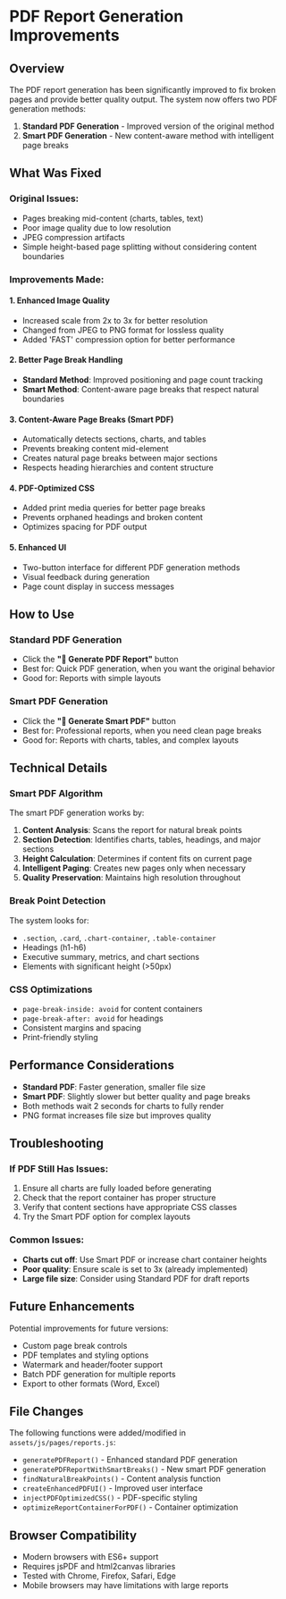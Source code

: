 # PDF Report Generation Improvements

## Overview
The PDF report generation has been significantly improved to fix broken pages and provide better quality output. The system now offers two PDF generation methods:

1. **Standard PDF Generation** - Improved version of the original method
2. **Smart PDF Generation** - New content-aware method with intelligent page breaks

## What Was Fixed

### Original Issues:
- Pages breaking mid-content (charts, tables, text)
- Poor image quality due to low resolution
- JPEG compression artifacts
- Simple height-based page splitting without considering content boundaries

### Improvements Made:

#### 1. Enhanced Image Quality
- Increased scale from 2x to 3x for better resolution
- Changed from JPEG to PNG format for lossless quality
- Added 'FAST' compression option for better performance

#### 2. Better Page Break Handling
- **Standard Method**: Improved positioning and page count tracking
- **Smart Method**: Content-aware page breaks that respect natural boundaries

#### 3. Content-Aware Page Breaks (Smart PDF)
- Automatically detects sections, charts, and tables
- Prevents breaking content mid-element
- Creates natural page breaks between major sections
- Respects heading hierarchies and content structure

#### 4. PDF-Optimized CSS
- Added print media queries for better page breaks
- Prevents orphaned headings and broken content
- Optimizes spacing for PDF output

#### 5. Enhanced UI
- Two-button interface for different PDF generation methods
- Visual feedback during generation
- Page count display in success messages

## How to Use

### Standard PDF Generation
- Click the **"📄 Generate PDF Report"** button
- Best for: Quick PDF generation, when you want the original behavior
- Good for: Reports with simple layouts

### Smart PDF Generation
- Click the **"🧠 Generate Smart PDF"** button
- Best for: Professional reports, when you need clean page breaks
- Good for: Reports with charts, tables, and complex layouts

## Technical Details

### Smart PDF Algorithm
The smart PDF generation works by:

1. **Content Analysis**: Scans the report for natural break points
2. **Section Detection**: Identifies charts, tables, headings, and major sections
3. **Height Calculation**: Determines if content fits on current page
4. **Intelligent Paging**: Creates new pages only when necessary
5. **Quality Preservation**: Maintains high resolution throughout

### Break Point Detection
The system looks for:
- `.section`, `.card`, `.chart-container`, `.table-container`
- Headings (h1-h6)
- Executive summary, metrics, and chart sections
- Elements with significant height (>50px)

### CSS Optimizations
- `page-break-inside: avoid` for content containers
- `page-break-after: avoid` for headings
- Consistent margins and spacing
- Print-friendly styling

## Performance Considerations

- **Standard PDF**: Faster generation, smaller file size
- **Smart PDF**: Slightly slower but better quality and page breaks
- Both methods wait 2 seconds for charts to fully render
- PNG format increases file size but improves quality

## Troubleshooting

### If PDF Still Has Issues:
1. Ensure all charts are fully loaded before generating
2. Check that the report container has proper structure
3. Verify that content sections have appropriate CSS classes
4. Try the Smart PDF option for complex layouts

### Common Issues:
- **Charts cut off**: Use Smart PDF or increase chart container heights
- **Poor quality**: Ensure scale is set to 3x (already implemented)
- **Large file size**: Consider using Standard PDF for draft reports

## Future Enhancements

Potential improvements for future versions:
- Custom page break controls
- PDF templates and styling options
- Watermark and header/footer support
- Batch PDF generation for multiple reports
- Export to other formats (Word, Excel)

## File Changes

The following functions were added/modified in `assets/js/pages/reports.js`:

- `generatePDFReport()` - Enhanced standard PDF generation
- `generatePDFReportWithSmartBreaks()` - New smart PDF generation
- `findNaturalBreakPoints()` - Content analysis function
- `createEnhancedPDFUI()` - Improved user interface
- `injectPDFOptimizedCSS()` - PDF-specific styling
- `optimizeReportContainerForPDF()` - Container optimization

## Browser Compatibility

- Modern browsers with ES6+ support
- Requires jsPDF and html2canvas libraries
- Tested with Chrome, Firefox, Safari, Edge
- Mobile browsers may have limitations with large reports
